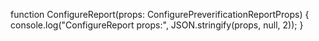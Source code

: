 function ConfigureReport(props: ConfigurePreverificationReportProps) {
  console.log("ConfigureReport props:", JSON.stringify(props, null, 2));
}
